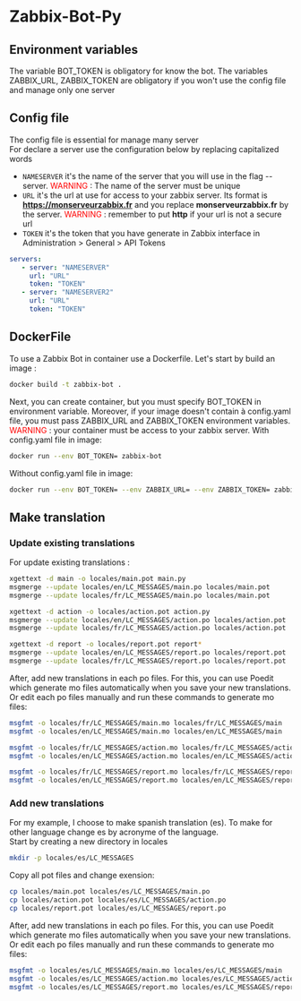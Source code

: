 # Zabbix-Bot-Py

## Environment variables
The variable BOT_TOKEN is obligatory for know the bot.
The variables ZABBIX_URL, ZABBIX_TOKEN are obligatory if you won't use the config file and manage only one server

## Config file
The config file is essential for manage many server
<br/>For declare a server use the configuration below by replacing capitalized words

* `NAMESERVER` it's the name of the server that you will use in the flag --server. <span style="color: #FF0000"> WARNING </span> : The name of the server must be unique
* `URL` it's the url at use for access to your zabbix server. Its format is **https://monserveurzabbix.fr** and you replace **monserveurzabbix.fr** by the server. <span style="color: #FF0000"> WARNING </span> : remember to put **http** if your url is not a secure url
* `TOKEN` it's the token that you have generate in Zabbix interface in Administration > General > API Tokens

```yaml
servers:
   - server: "NAMESERVER"
     url: "URL" 
     token: "TOKEN"
   - server: "NAMESERVER2"
     url: "URL" 
     token: "TOKEN"
```

## DockerFile
To use a Zabbix Bot in container use a Dockerfile. Let's start by build an image :
```sh
docker build -t zabbix-bot .
```

Next, you can create container, but you must specify BOT_TOKEN in environment variable. Moreover, if your image doesn't contain à config.yaml file, you must pass ZABBIX_URL and ZABBIX_TOKEN environment variables. <span style="color: #FF0000"> WARNING </span> : your container must be access to your zabbix server. 
With config.yaml file in image:
```sh
docker run --env BOT_TOKEN= zabbix-bot
```

Without config.yaml file in image:
```sh
docker run --env BOT_TOKEN= --env ZABBIX_URL= --env ZABBIX_TOKEN= zabbix-bot
```

## Make translation
### Update existing translations
For update existing translations :
```sh
xgettext -d main -o locales/main.pot main.py
msgmerge --update locales/en/LC_MESSAGES/main.po locales/main.pot
msgmerge --update locales/fr/LC_MESSAGES/main.po locales/main.pot

xgettext -d action -o locales/action.pot action.py
msgmerge --update locales/en/LC_MESSAGES/action.po locales/action.pot
msgmerge --update locales/fr/LC_MESSAGES/action.po locales/action.pot

xgettext -d report -o locales/report.pot report*
msgmerge --update locales/en/LC_MESSAGES/report.po locales/report.pot
msgmerge --update locales/fr/LC_MESSAGES/report.po locales/report.pot
```

After, add new translations in each po files. For this, you can use Poedit which generate mo files automatically when you save your new translations.
<br/>Or edit each po files manually and run these commands to generate mo files:
```sh
msgfmt -o locales/fr/LC_MESSAGES/main.mo locales/fr/LC_MESSAGES/main
msgfmt -o locales/en/LC_MESSAGES/main.mo locales/en/LC_MESSAGES/main

msgfmt -o locales/fr/LC_MESSAGES/action.mo locales/fr/LC_MESSAGES/action
msgfmt -o locales/en/LC_MESSAGES/action.mo locales/en/LC_MESSAGES/action

msgfmt -o locales/fr/LC_MESSAGES/report.mo locales/fr/LC_MESSAGES/report
msgfmt -o locales/en/LC_MESSAGES/report.mo locales/en/LC_MESSAGES/report
```
### Add new translations
For my example, I choose to make spanish translation (es). To make for other language change es by acronyme of the language. 
<br/>Start by creating a new directory in locales
```sh
mkdir -p locales/es/LC_MESSAGES
```

Copy all pot files and change exension:
```sh
cp locales/main.pot locales/es/LC_MESSAGES/main.po
cp locales/action.pot locales/es/LC_MESSAGES/action.po
cp locales/report.pot locales/es/LC_MESSAGES/report.po
```

After, add new translations in each po files. For this, you can use Poedit which generate mo files automatically when you save your new translations.
<br/>Or edit each po files manually and run these commands to generate mo files:
```sh
msgfmt -o locales/es/LC_MESSAGES/main.mo locales/es/LC_MESSAGES/main
msgfmt -o locales/es/LC_MESSAGES/action.mo locales/es/LC_MESSAGES/action
msgfmt -o locales/es/LC_MESSAGES/report.mo locales/es/LC_MESSAGES/report
```